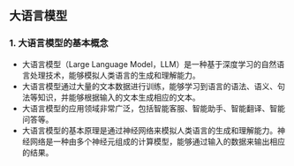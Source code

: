 ## 大语言模型
### 1. 大语言模型的基本概念
- 大语言模型（Large Language Model，LLM）是一种基于深度学习的自然语言处理技术，能够模拟人类语言的生成和理解能力。
- 大语言模型通过大量的文本数据进行训练，能够学习到语言的语法、语义、句法等知识，并能够根据输入的文本生成相应的文本。
- 大语言模型的应用领域非常广泛，包括智能客服、智能助手、智能翻译、智能问答等。
- 大语言模型的基本原理是通过神经网络来模拟人类语言的生成和理解能力。神经网络是一种由多个神经元组成的计算模型，能够通过输入的数据来输出相应的结果。
